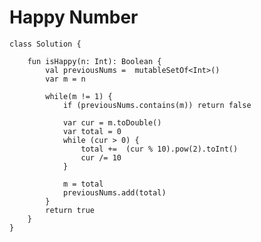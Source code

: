 

# Happy Number

    class Solution {

        fun isHappy(n: Int): Boolean {
            val previousNums =  mutableSetOf<Int>()
            var m = n
    
            while(m != 1) {
                if (previousNums.contains(m)) return false
    
                var cur = m.toDouble()
                var total = 0
                while (cur > 0) {
                    total +=  (cur % 10).pow(2).toInt()
                    cur /= 10
                }
    
                m = total
                previousNums.add(total)
            }
            return true
        }
    }
